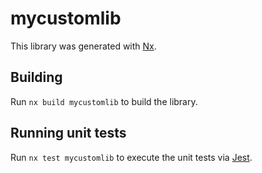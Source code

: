 # mycustomlib

This library was generated with [Nx](https://nx.dev).

## Building

Run `nx build mycustomlib` to build the library.

## Running unit tests

Run `nx test mycustomlib` to execute the unit tests via [Jest](https://jestjs.io).
